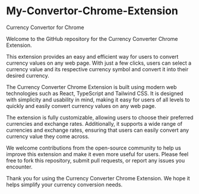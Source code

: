 # My-Convertor-Chrome-Extension
Currency Convertor for Chrome

Welcome to the GitHub repository for the Currency Converter Chrome Extension. 

This extension provides an easy and efficient way for users to convert currency values on any web page. With just a few clicks, users can select a currency value and its respective currency symbol and convert it into their desired currency. 

The Currency Converter Chrome Extension is built using modern web technologies such as React, TypeScript and Tailwind CSS. It is designed with simplicity and usability in mind, making it easy for users of all levels to quickly and easily convert currency values on any web page.

The extension is fully customizable, allowing users to choose their preferred currencies and exchange rates. Additionally, it supports a wide range of currencies and exchange rates, ensuring that users can easily convert any currency value they come across.

We welcome contributions from the open-source community to help us improve this extension and make it even more useful for users. Please feel free to fork this repository, submit pull requests, or report any issues you encounter.

Thank you for using the Currency Converter Chrome Extension. We hope it helps simplify your currency conversion needs.
